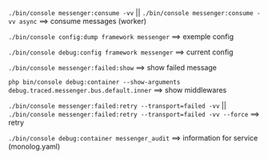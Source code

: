 ## 

`./bin/console messenger:consume -vv` || `./bin/console messenger:consume -vv async` ==> consume messages (worker)

`./bin/console config:dump framework messenger` ==> exemple config

`./bin/console debug:config framework messenger` ==> current config

`./bin/console messenger:failed:show` ==> show failed message

`php bin/console debug:container --show-arguments debug.traced.messenger.bus.default.inner` ==> show middlewares

`./bin/console messenger:failed:retry --transport=failed -vv` || `./bin/console messenger:failed:retry --transport=failed -vv --force` ==> retry

`./bin/console debug:container messenger_audit` ==> information for service (monolog.yaml) 



